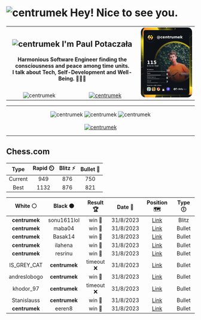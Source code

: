 <h1>
  <img
    src="https://emojis.slackmojis.com/emojis/images/1531849430/4246/blob-sunglasses.gif"
    width="30"
    alt="centrumek"
  />
  Hey! Nice to see you.
</h1>

<table>
  <tbody>
    <tr>
      <td align="center" width="70%" colspan="2">
        <h2>
          <img
            src="https://raw.githubusercontent.com/MartinHeinz/MartinHeinz/master/wave.gif"
            width="30px"
            alt="centrumek"
          />
          I'm Paul Potaczała
        </h2>
        <h4>
          Harmonious Software Engineer finding the consciousness and peace among time units.
          <br/>
          I talk about Tech, Self-Development and Well-Being. 🌿🧘🚀
        </h4>
      </td>
      <td width="30%" rowspan="2">
        <a href="https://app.daily.dev/centrumek">
          <img
            src="./devcard.png"
            alt="centrumek"
          />
        </a>
      </td>
    </tr>
    <tr align="center">
      <td>
        <img
          src="https://komarev.com/ghpvc/?username=centrumek&label=visitors&color=0e75b6&style=flat"
          alt="centrumek"
        >
      </td>
      <td>
        <a href="https://stackoverflow.com/users/14496012/centrumek">
          <img
            src="https://stackoverflow.com/users/flair/14496012.png?theme=dark"
            alt="centrumek"
          >
        </a>
      </td>
    </tr>
  </tbody>
</table>

---
<div align="center">
  <img 
    src="https://github-readme-stats.vercel.app/api?username=centrumek&show_icons=true&count_private=true&theme=darcula&hide_border=true&hide=issues,contribs&bg_color=00000000"
    alt="centrumek"
  />
  <img
    src="https://github-readme-stats.vercel.app/api/top-langs/?username=centrumek&layout=compact&hide_border=true&theme=darcula&bg_color=00000000&langs_count=6&exclude_repo=air-statistic-app"
    alt="centrumek"
  />
  <img 
    src="https://github-readme-streak-stats.herokuapp.com?user=centrumek&theme=darcula&hide_border=true&background=FFFFFF00"
    alt="centrumek"
  />
  <br/>
  <br/>
  <a href="https://www.buymeacoffee.com/centrumek">
    <img
      src="https://cdn.buymeacoffee.com/buttons/v2/default-orange.png"
      height="50"
      width="210"
      alt="centrumek"
    />
  </a>
</div>

---

## Chess.com

<div align="center">
<!--START_SECTION:chessStats-->
<!-- Automatically generated with https://github.com/Balastrong/chess-stats-action -->

| Type | Rapid ⏲️ | Blitz ⚡ | Bullet 🔫 |
|:---:|:---:|:---:|:---:|
| Current | 949 | 876 | 750 |
| Best | 1132 | 876 | 821 |

| White ⚪ | Black ⚫ | Result 🏆 | Date 📅 | Position 🗺️ | Type 🕕 |
|:---:|:---:|:---:|:---:|:---:|:---:|
| **centrumek** | sonu1611lol | win 🥇 | 31/8/2023 | <a href="http://www.ee.unb.ca/cgi-bin/tervo/fen.pl?select=7k/2p3p1/p5Pp/1p2r3/3N4/8/1P2p3/2K1R3 b - -">Link</a> | Blitz |
| **centrumek** | maba04 | win 🥇 | 31/8/2023 | <a href="http://www.ee.unb.ca/cgi-bin/tervo/fen.pl?select=8/5qkp/2p1p1p1/2Pp2P1/3P1PKP/4P3/8/8 b - h3">Link</a> | Bullet |
| **centrumek** | Basak14 | win 🥇 | 31/8/2023 | <a href="http://www.ee.unb.ca/cgi-bin/tervo/fen.pl?select=6k1/7p/5pb1/1BR5/1p6/4K3/6PP/8 b - -">Link</a> | Bullet |
| **centrumek** | ilahena | win 🥇 | 31/8/2023 | <a href="http://www.ee.unb.ca/cgi-bin/tervo/fen.pl?select=8/p4pk1/1p5p/r1p2K2/6R1/6P1/7P/8 b - -">Link</a> | Bullet |
| **centrumek** | resrinu | win 🥇 | 31/8/2023 | <a href="http://www.ee.unb.ca/cgi-bin/tervo/fen.pl?select=1r6/p4pkp/6p1/2p1Q3/8/B5P1/P1P4P/2K5 b - -">Link</a> | Bullet |
| IS_GREY_CAT | **centrumek** | timeout ❌ | 31/8/2023 | <a href="http://www.ee.unb.ca/cgi-bin/tervo/fen.pl?select=r1b5/pp6/3p4/6k1/8/N1K4N/P4PPP/4R3 b - -">Link</a> | Bullet |
| andreslobogo | **centrumek** | win 🥇 | 31/8/2023 | <a href="http://www.ee.unb.ca/cgi-bin/tervo/fen.pl?select=8/p6k/4p2P/1pp1P1K1/8/2P5/P1P5/8 w - -">Link</a> | Bullet |
| khodor_97 | **centrumek** | timeout ❌ | 31/8/2023 | <a href="http://www.ee.unb.ca/cgi-bin/tervo/fen.pl?select=5rq1/p3b3/2kpn1BR/1pp1P3/5P2/BP1P1Q2/P1P5/RN2K3 b Q -">Link</a> | Bullet |
| Stanislauss | **centrumek** | win 🥇 | 31/8/2023 | <a href="http://www.ee.unb.ca/cgi-bin/tervo/fen.pl?select=1n2r2r/2p4p/1pN2k1b/p2Q4/5P2/P3P3/1PPK3P/3R3R w - -">Link</a> | Bullet |
| **centrumek** | eeren8 | win 🥇 | 31/8/2023 | <a href="http://www.ee.unb.ca/cgi-bin/tervo/fen.pl?select=8/8/1p5p/p5p1/3p2k1/5Q1R/P2K4/8 b - -">Link</a> | Bullet |

<!--END_SECTION:chessStats-->
</div>
<!--
**centrumek/centrumek** is a ✨ _special_ ✨ repository because its `README.md` (this file) appears on your GitHub profile.

Here are some ideas to get you started:

- 🔭 I’m currently working on ...
- 🌱 I’m currently learning ...
- 👯 I’m looking to collaborate on ...
- 🤔 I’m looking for help with ...
- 💬 Ask me about ...
- 📫 How to reach me: ...
- 😄 Pronouns: ...
- ⚡ Fun fact: ...
-->
